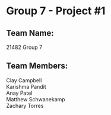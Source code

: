 # Group 7 - Project #1
## Team Name:
21482 Group 7
## Team Members:
Clay Campbell\
Karishma Pandit\
Anay Patel\
Matthew Schwanekamp\
Zachary Torres
